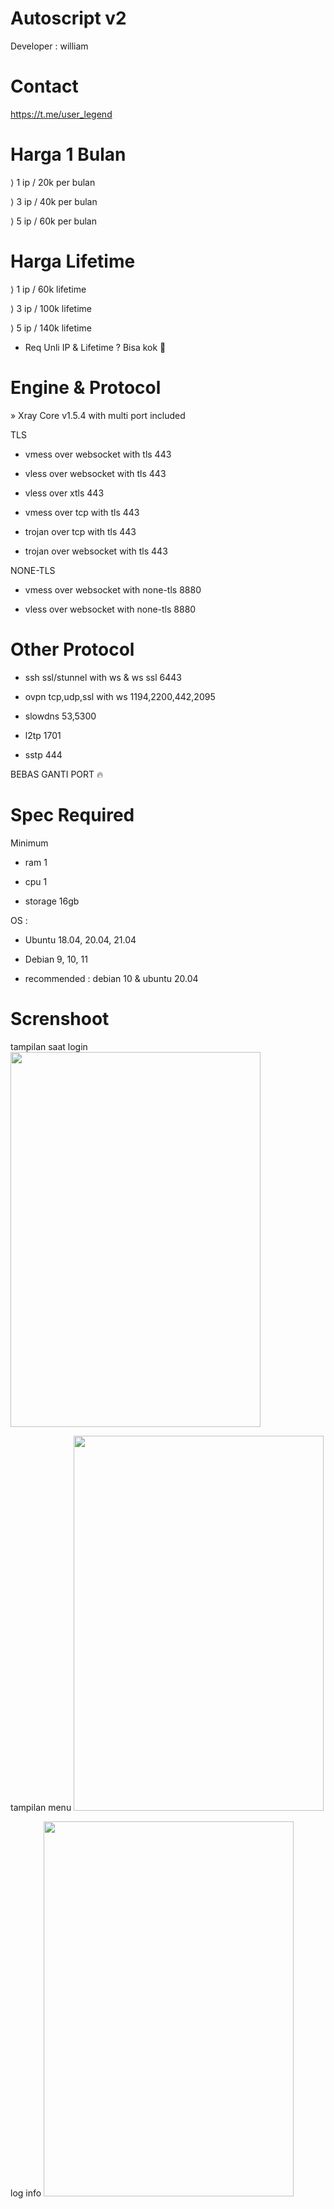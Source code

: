 # Autoscript v2
Developer : william

# Contact
https://t.me/user_legend

# Harga 1 Bulan
⟩ 1 ip / 20k per bulan

⟩ 3 ip / 40k per bulan

⟩ 5 ip / 60k per bulan

# Harga Lifetime
⟩ 1 ip / 60k lifetime

⟩ 3 ip / 100k lifetime

⟩ 5 ip / 140k lifetime

- Req Unli IP & Lifetime ? Bisa kok 🙂
# Engine & Protocol
» Xray Core v1.5.4 with multi port included

TLS

- vmess over websocket with tls 443

- vless over websocket with tls 443

- vless over xtls 443

- vmess over tcp with tls 443

- trojan over tcp with tls 443

- trojan over websocket with tls 443

NONE-TLS

- vmess over websocket with none-tls 8880

- vless over websocket with none-tls 8880

# Other Protocol

- ssh ssl/stunnel with ws & ws ssl 6443

- ovpn tcp,udp,ssl with ws 1194,2200,442,2095

- slowdns 53,5300

- l2tp 1701

- sstp 444

BEBAS GANTI PORT 🔥

# Spec Required

Minimum

- ram 1

- cpu 1

- storage 16gb

OS :

- Ubuntu 18.04, 20.04, 21.04

- Debian 9, 10, 11

- recommended : debian 10 & ubuntu 20.04
# Screnshoot
tampilan saat login
<img src="https://user-images.githubusercontent.com/98534660/161991932-67b76673-ef82-49f2-83fa-b15a5622fa16.jpg" width="400" height="600">

tampilan menu
<img src="https://user-images.githubusercontent.com/98534660/161992881-4de74acd-14e6-44f9-ba87-12da2e227578.jpg" width="400" height="600">

log info
<img src="https://user-images.githubusercontent.com/98534660/157669407-ab3f62a2-1a94-4e1f-a479-616a6b172abb.jpg" width="400" height="600">
